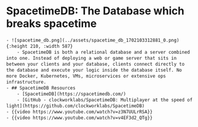 # SpacetimeDB: The Database which breaks spacetime
	- ![spacetime_db.png](../assets/spacetime_db_1702103312881_0.png){:height 210, :width 587}
		- SpacetimeDB is both a relational database and a server combined into one. Instead of deploying a web or game server that sits in between your clients and your database, clients connect directly to the database and execute your logic inside the database itself. No more Docker, Kubernetes, VMs, microservices or extensive ops infrastructure.
	- ## SpacetimeDB Resources
		- [SpacetimeDB](https://spacetimedb.com/)
		- [GitHub - clockworklabs/SpacetimeDB: Multiplayer at the speed of light](https://github.com/clockworklabs/SpacetimeDB)
	- {{video https://www.youtube.com/watch?v=z3N7UULrRSA}}
	- {{video https://www.youtube.com/watch?v=v4EF3d2_QTg}}